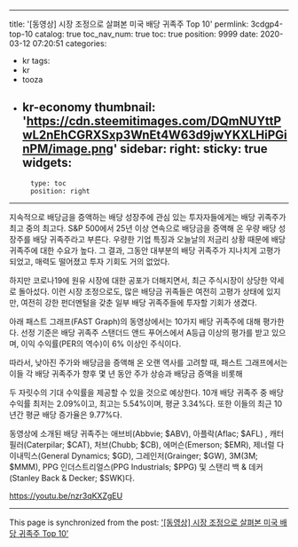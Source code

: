 
---
title: '[동영상] 시장 조정으로 살펴본 미국 배당 귀족주 Top 10'
permlink: 3cdgp4-top-10
catalog: true
toc_nav_num: true
toc: true
position: 9999
date: 2020-03-12 07:20:51
categories:
- kr
tags:
- kr
- tooza
- kr-economy
thumbnail: 'https://cdn.steemitimages.com/DQmNUYttPwL2nEhCGRXSxp3WnEt4W63d9jwYKXLHiPGinPM/image.png'
sidebar:
    right:
        sticky: true
widgets:
    -
        type: toc
        position: right
---


지속적으로 배당금을 증액하는 배당 성장주에 관심 있는 투자자들에게는 배당 귀족주가 최고 중의 최고다. S&P 500에서 25년 이상 연속으로 배당금을 증액해 온 우량 배당 성장주를 배당 귀족주라고 부른다. 우량한 기업 특징과 오늘날의 저금리 상황 때문에 배당 귀족주에 대한 수요가 높다. 그 결과, 그동안 대부분의 배당 귀족주가 지나치게 고평가 되었고, 매력도 떨어졌고 투자 기회도 거의 없었다.


하지만 코로나19에 원유 시장에 대한 공포가 더해지면서, 최근 주식시장이 상당한 약세로 돌아섰다. 이런 시장 조정으로도, 많은 배당금 귀족들은 여전히 고평가 상태에 있지만, 여전히 강한 펀더멘털을 갖춘 일부 배당 귀족주들에 투자할 기회가 생겼다.


아래 패스트 그래프(FAST Graph)의 동영상에서는 10가지 배당 귀족주에 대해 평가한다. 선정 기준은 배당 귀족주 스탠더드 앤드 푸어스에서 A등급 이상의 평가를 받고 있으며, 이익 수익률(PER의 역수)이 6% 이상인 주식이다.


따라서, 낮아진 주가와 배당금을 증액해 온 오랜 역사를 고려할 때, 패스트 그래프에서는 이들 각 배당 귀족주가 향후 몇 년 동안 주가 상승과 배당금 증액을 비롯해

두 자릿수의 기대 수익률을 제공할 수 있을 것으로 예상한다. 10개 배당 귀족주 중 배당 수익률 최저는 2.09%이고, 최고는 5.54%이며, 평균 3.34%다. 또한 이들의 최근 10년간 평균 배당 증가율은 9.77%다.


동영상에 소개된 배당 귀족주는 애브비(Abbvie; $ABV), 아플락(Aflac; $AFL) , 캐터필러(Caterpilar; $CAT), 처브(Chubb; $CB), 에머슨(Emerson; $EMR), 제너럴 다이내믹스(General Dynamics; $GD), 그레인저(Grainger; $GW), 3M(3M; $MMM), PPG 인더스트리얼스(PPG Industrials; $PPG) 및 스탠리 백 & 데커(Stanley Back & Decker; $SWK)다.


https://youtu.be/nzr3qKXZgEU

- - -

This page is synchronized from the post: ['[동영상] 시장 조정으로 살펴본 미국 배당 귀족주 Top 10'](https://steemit.com/@pius.pius/3cdgp4-top-10)
